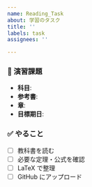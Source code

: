 ```yaml
---
name: Reading_Task
about: 学習のタスク
title: ''
labels: task
assignees: ''

---
```


### 📖 演習課題
- **科目**: 
- **参考書**: 
- **章**: 
- **目標期日**: 

### ✅ やること
- [ ] 教科書を読む
- [ ] 必要な定理・公式を確認
- [ ] LaTeX で整理
- [ ] GitHub にアップロード
